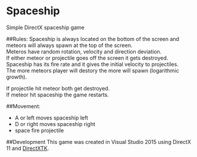 # Spaceship
Simple DirectX spaceship game

##Rules:
Spaceship is always located on the bottom of the screen and meteors will always spawn at the top of the screen.  
Meteros have random rotation, velocity and direction deviation.  
If either meteor or projectile goes off the screen it gets destroyed.  
Spaceship has its fire rate and it gives the initial velocity to projectiles.  
The more meteors player will destory the more will spawn (logarithmic growth).

If projectile hit meteor both get destroyed.  
If meteor hit spaceship the game restarts.

##Movement:
- A or left moves spaceship left
- D or right moves spaceship right
- space fire projectile

##Development
This game was created in Visual Studio 2015 using DirectX 11 and [DirectXTK](https://github.com/Microsoft/DirectXTK).
